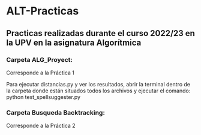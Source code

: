 # ALT-Practicas
## Practicas realizadas durante el curso 2022/23 en la UPV en la asignatura Algorítmica



### Carpeta ALG_Proyect:
Corresponde a la Práctica 1

Para ejecutar distancias.py y ver los resultados, abrir la terminal dentro de la carpeta donde están situados todos los archivos y ejecutar el comando: python test_spellsuggester.py

### Carpeta Busqueda Backtracking:
Corresponde a la Práctica 2

